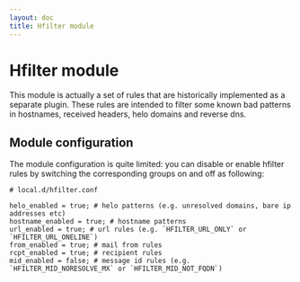 ```yaml
---
layout: doc
title: Hfilter module
---
```


# Hfilter module

This module is actually a set of rules that are historically implemented as a separate plugin. These rules are intended to filter some known bad patterns in hostnames, received headers, helo domains and reverse dns.

## Module configuration

The module configuration is quite limited: you can disable or enable hfilter rules by switching the corresponding groups on and off as following:

~~~ucl
# local.d/hfilter.conf

helo_enabled = true; # helo patterns (e.g. unresolved domains, bare ip addresses etc)
hostname_enabled = true; # hostname patterns
url_enabled = true; # url rules (e.g. `HFILTER_URL_ONLY` or `HFILTER_URL_ONELINE`)
from_enabled = true; # mail from rules
rcpt_enabled = true; # recipient rules
mid_enabled = false; # message id rules (e.g. `HFILTER_MID_NORESOLVE_MX` or `HFILTER_MID_NOT_FQDN`)
~~~
